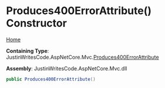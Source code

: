 # Produces400ErrorAttribute\(\) Constructor

[Home](../../../README.md)

**Containing Type**: JustinWritesCode\.AspNetCore\.Mvc\.[Produces400ErrorAttribute](../README.md)

**Assembly**: JustinWritesCode\.AspNetCore\.Mvc\.dll

```csharp
public Produces400ErrorAttribute()
```

